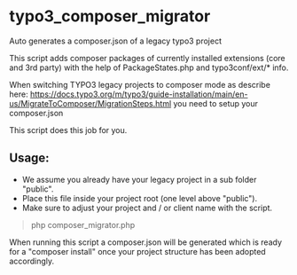 # typo3_composer_migrator
Auto generates a composer.json of a legacy typo3 project

This script adds composer packages of currently installed extensions (core and 3rd party)
with the help of PackageStates.php and typo3conf/ext/* info.

When switching TYPO3 legacy projects to composer mode as describe here:
https://docs.typo3.org/m/typo3/guide-installation/main/en-us/MigrateToComposer/MigrationSteps.html
you need to setup your composer.json

This script does this job for you.


## Usage:

* We assume you already have your legacy project in a sub folder "public".
* Place this file inside your project root (one level above "public").
* Make sure to adjust your project and / or client name with the script.

> php composer_migrator.php

When running this script a composer.json will be generated which is ready for a "composer install"
once your project structure has been adopted accordingly.

